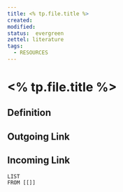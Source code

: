 ```yaml
---
title: <% tp.file.title %>
created: 
modified: 
status:  evergreen
zettel: literature
tags:
  - RESOURCES
---
```

# <% tp.file.title %>
## Definition

## Outgoing Link

## Incoming Link
```dataview
LIST
FROM [[]]
```